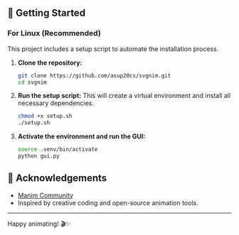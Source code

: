 ## 🚀 Getting Started

### For Linux (Recommended)

This project includes a setup script to automate the installation process.

1.  **Clone the repository:**
    ```sh
    git clone https://github.com/asup20cs/svgnim.git
    cd svgnim
    ```

2.  **Run the setup script:**
    This will create a virtual environment and install all necessary dependencies.
    ```sh
    chmod +x setup.sh
    ./setup.sh
    ```

3.  **Activate the environment and run the GUI:**
    ```sh
    source .venv/bin/activate
    python gui.py
    ```
## 🙏 Acknowledgements

- [Manim Community](https://www.manim.community/)
- Inspired by creative coding and open-source animation tools.

---

Happy animating! 🎬✨
